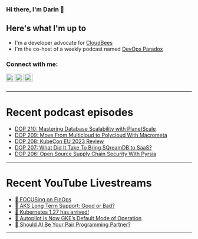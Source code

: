 ### Hi there, I'm Darin 👋

## Here's what I'm up to
- I'm a developer advocate for [CloudBees][cloudbees-website]
- I'm the co-host of a weekly podcast named [DevOps Paradox][dop-website]

### Connect with me:

[<img align="left" alt="darinpope | Twitter" width="22px" src="https://cdn.jsdelivr.net/npm/simple-icons@v3/icons/twitter.svg" />][twitter]
[<img align="left" alt="darinpope | LinkedIn" width="22px" src="https://cdn.jsdelivr.net/npm/simple-icons@v3/icons/linkedin.svg" />][linkedin]
[<img align="left" alt="darinpope | Instagram" width="22px" src="https://cdn.jsdelivr.net/npm/simple-icons@v3/icons/instagram.svg" />][instagram]

<br />
<br />

---

# Recent podcast episodes
<!-- BLOG-POST-LIST:START -->
- [DOP 210: Mastering Database Scalability with PlanetScale](https://www.devopsparadox.com/episodes/mastering-database-scalability-with-planetscale-210/)
- [DOP 209: Move From Multicloud to Polycloud With Macrometa](https://www.devopsparadox.com/episodes/move-from-multicloud-to-polycloud-with-macrometa-209/)
- [DOP 208: KubeCon EU 2023 Review](https://www.devopsparadox.com/episodes/kubecon-eu-2023-review-208/)
- [DOP 207: What Did It Take To Bring SQreamDB to SaaS?](https://www.devopsparadox.com/episodes/what-did-it-take-to-bring-sqreamdb-to-saas-207/)
- [DOP 206: Open Source Supply Chain Security With Pyrsia](https://www.devopsparadox.com/episodes/open-source-supply-chain-security-with-pyrsia-206/)
<!-- BLOG-POST-LIST:END -->

---

# Recent YouTube Livestreams
<!-- YOUTUBE:START -->
- [🔴 FOCUSing on FinOps](https://www.youtube.com/watch?v=2O7Mwy5WoM4)
- [🔴 AKS Long Term Support: Good or Bad?](https://www.youtube.com/watch?v=DvWxoefpLqM)
- [🔴 Kubernetes 1.27 has arrived!](https://www.youtube.com/watch?v=vunX1ps726w)
- [🔴 Autopilot Is Now GKE’s Default Mode of Operation](https://www.youtube.com/watch?v=pVE-utGSXkU)
- [🔴 Should AI Be Your Pair Programming Partner?](https://www.youtube.com/watch?v=QtG5214G9i4)
<!-- YOUTUBE:END -->

---


[website]: https://www.darinpope.com/
[twitter]: https://twitter.com/darinpope
[youtube]: https://youtube.com/darinpope
[instagram]: https://instagram.com/darinpope
[linkedin]: https://linkedin.com/in/darinpope
[cloudbees-website]: https://www.cloudbees.com/
[dop-website]: https://www.devopsparadox.com/

<!--
**darinpope/darinpope** is a ✨ _special_ ✨ repository because its `README.md` (this file) appears on your GitHub profile.

Here are some ideas to get you started:

- 🔭 I’m currently working on ...
- 🌱 I’m currently learning ...
- 👯 I’m looking to collaborate on ...
- 🤔 I’m looking for help with ...
- 💬 Ask me about ...
- 📫 How to reach me: ...
- 😄 Pronouns: ...
- ⚡ Fun fact: ...
-->
